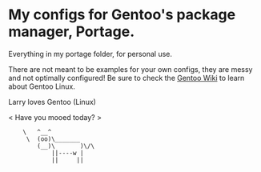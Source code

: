 # My configs for Gentoo's package manager, Portage.
Everything in my portage folder, for personal use.

There are not meant to be examples for your own configs, they are messy and not optimally configured! 
Be sure to check the [Gentoo Wiki](https://wiki.gentoo.org/wiki/Main_Page) to learn about Gentoo Linux.

 Larry loves Gentoo (Linux)

< Have you mooed today? >
 
        \   ^__^
         \  (oo)\_______
            (__)\       )\/\
                ||----w |
                ||     ||
